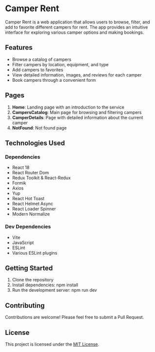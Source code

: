 # Camper Rent

Camper Rent is a web application that allows users to browse, filter, and add to favorite different campers
for rent. The app provides an intuitive interface for exploring various camper options and making
bookings.

## Features

- Browse a catalog of campers
- Filter campers by location, equipment, and type
- Add campers to favorites
- View detailed information, images, and reviews for each camper
- Book campers through a convenient form

## Pages

1. **Home**: Landing page with an introduction to the service
2. **CampersCatalog**: Main page for browsing and filtering campers
3. **CamperDetails**: Page with detailed information about the current camper
4. **NotFound**: Not found page

## Technologies Used

### Dependencies

- React 18
- React Router Dom
- Redux Toolkit & React-Redux
- Formik
- Axios
- Yup
- React Hot Toast
- React Helmet Async
- React Loader Spinner
- Modern Normalize

### Dev Dependencies

- Vite
- JavaScript
- ESLint
- Various ESLint plugins

## Getting Started

1. Clone the repository
2. Install dependencies: npm install
3. Run the development server: npm run dev

## Contributing

Contributions are welcome! Please feel free to submit a Pull Request.

## License

This project is licensed under the [MIT License](LICENSE).
